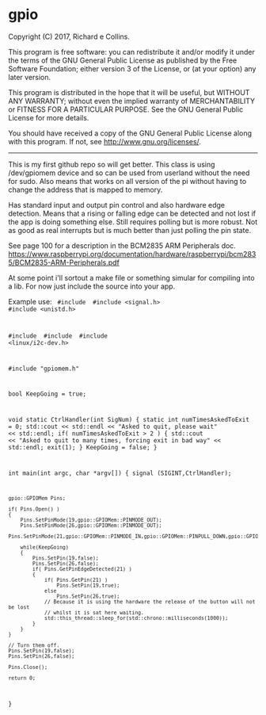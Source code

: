 # gpio
Copyright (C) 2017, Richard e Collins.

This program is free software: you can redistribute it and/or modify
it under the terms of the GNU General Public License as published by
the Free Software Foundation; either version 3 of the License, or
(at your option) any later version.

This program is distributed in the hope that it will be useful,
but WITHOUT ANY WARRANTY; without even the implied warranty of
MERCHANTABILITY or FITNESS FOR A PARTICULAR PURPOSE.  See the
GNU General Public License for more details.

You should have received a copy of the GNU General Public License
along with this program.  If not, see <http://www.gnu.org/licenses/>.

-----------------

This is my first github repo so will get better. 
This class is using /dev/gpiomem device and so can be used from userland without the need for sudo.
Also means that works on all version of the pi without having to change the address that is mapped to memory.

Has standard input and output pin control and also hardware edge detection. Means that a rising or falling edge
can be detected and not lost if the app is doing something else. Still requires polling but is more robust.
Not as good as real interrupts but is much better than just polling the pin state.

See page 100 for a description in the BCM2835 ARM Peripherals doc.
https://www.raspberrypi.org/documentation/hardware/raspberrypi/bcm2835/BCM2835-ARM-Peripherals.pdf

At some point i'll sortout a make file or something simular for compiling into a lib. For now just include the source into your app.

Example use:
<code>
#include <iostream>
#include <signal.h>
#include <unistd.h>

#include <chrono>
#include <thread>
#include <linux/i2c-dev.h>

#include "gpiomem.h"


bool KeepGoing = true;

void static CtrlHandler(int SigNum)
{
	static int numTimesAskedToExit = 0;
	std::cout << std::endl << "Asked to quit, please wait" << std::endl;
	if( numTimesAskedToExit > 2 )
	{
		std::cout << "Asked to quit to many times, forcing exit in bad way" << std::endl;
		exit(1);
	}
	KeepGoing = false;
}

int main(int argc, char *argv[])
{
	signal (SIGINT,CtrlHandler);

	gpio::GPIOMem Pins;

	if( Pins.Open() )
	{
		Pins.SetPinMode(19,gpio::GPIOMem::PINMODE_OUT);
		Pins.SetPinMode(26,gpio::GPIOMem::PINMODE_OUT);
		Pins.SetPinMode(21,gpio::GPIOMem::PINMODE_IN,gpio::GPIOMem::PINPULL_DOWN,gpio::GPIOMem::PINPULL_BOTH);

		while(KeepGoing)
		{
			Pins.SetPin(19,false);
			Pins.SetPin(26,false);
			if( Pins.GetPinEdgeDetected(21) )
			{
				if( Pins.GetPin(21) )
					Pins.SetPin(19,true);
				else
					Pins.SetPin(26,true);
				// Because it is using the hardware the release of the button will not be lost
				// whilst it is sat here waiting.
				std::this_thread::sleep_for(std::chrono::milliseconds(1000));
			}
		}
	}

	// Turn them off.
	Pins.SetPin(19,false);
	Pins.SetPin(26,false);

	Pins.Close();

	return 0;
}
</code>

